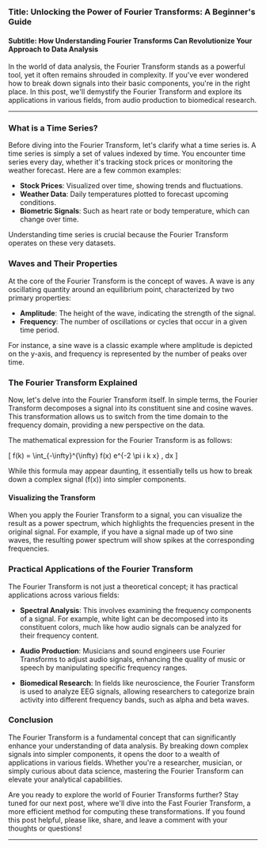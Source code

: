 ### Title: Unlocking the Power of Fourier Transforms: A Beginner's Guide
#### Subtitle: How Understanding Fourier Transforms Can Revolutionize Your Approach to Data Analysis

In the world of data analysis, the Fourier Transform stands as a powerful tool, yet it often remains shrouded in complexity. If you've ever wondered how to break down signals into their basic components, you're in the right place. In this post, we'll demystify the Fourier Transform and explore its applications in various fields, from audio production to biomedical research.

* * *

### What is a Time Series?

Before diving into the Fourier Transform, let's clarify what a time series is. A time series is simply a set of values indexed by time. You encounter time series every day, whether it's tracking stock prices or monitoring the weather forecast. Here are a few common examples:

- **Stock Prices**: Visualized over time, showing trends and fluctuations.
- **Weather Data**: Daily temperatures plotted to forecast upcoming conditions.
- **Biometric Signals**: Such as heart rate or body temperature, which can change over time.

Understanding time series is crucial because the Fourier Transform operates on these very datasets.

### Waves and Their Properties

At the core of the Fourier Transform is the concept of waves. A wave is any oscillating quantity around an equilibrium point, characterized by two primary properties:

- **Amplitude**: The height of the wave, indicating the strength of the signal.
- **Frequency**: The number of oscillations or cycles that occur in a given time period.

For instance, a sine wave is a classic example where amplitude is depicted on the y-axis, and frequency is represented by the number of peaks over time.

### The Fourier Transform Explained

Now, let's delve into the Fourier Transform itself. In simple terms, the Fourier Transform decomposes a signal into its constituent sine and cosine waves. This transformation allows us to switch from the time domain to the frequency domain, providing a new perspective on the data.

The mathematical expression for the Fourier Transform is as follows:

\[ f(k) = \int_{-\infty}^{\infty} f(x) e^{-2 \pi i k x} \, dx \]

While this formula may appear daunting, it essentially tells us how to break down a complex signal (f(x)) into simpler components.

#### Visualizing the Transform

When you apply the Fourier Transform to a signal, you can visualize the result as a power spectrum, which highlights the frequencies present in the original signal. For example, if you have a signal made up of two sine waves, the resulting power spectrum will show spikes at the corresponding frequencies.

### Practical Applications of the Fourier Transform

The Fourier Transform is not just a theoretical concept; it has practical applications across various fields:

- **Spectral Analysis**: This involves examining the frequency components of a signal. For example, white light can be decomposed into its constituent colors, much like how audio signals can be analyzed for their frequency content.
  
- **Audio Production**: Musicians and sound engineers use Fourier Transforms to adjust audio signals, enhancing the quality of music or speech by manipulating specific frequency ranges.

- **Biomedical Research**: In fields like neuroscience, the Fourier Transform is used to analyze EEG signals, allowing researchers to categorize brain activity into different frequency bands, such as alpha and beta waves.

### Conclusion

The Fourier Transform is a fundamental concept that can significantly enhance your understanding of data analysis. By breaking down complex signals into simpler components, it opens the door to a wealth of applications in various fields. Whether you're a researcher, musician, or simply curious about data science, mastering the Fourier Transform can elevate your analytical capabilities.

Are you ready to explore the world of Fourier Transforms further? Stay tuned for our next post, where we'll dive into the Fast Fourier Transform, a more efficient method for computing these transformations. If you found this post helpful, please like, share, and leave a comment with your thoughts or questions!

* * *